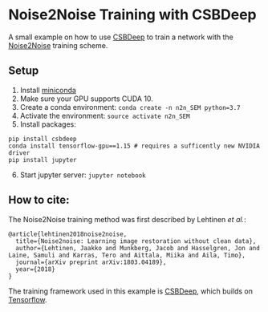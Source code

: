 # Noise2Noise Training with CSBDeep

A small example on how to use [CSBDeep](http://csbdeep.bioimagecomputing.com/) to train a network with the [Noise2Noise](https://arxiv.org/abs/1803.04189) training scheme.

## Setup
1. Install [miniconda](https://docs.conda.io/en/latest/miniconda.html)
2. Make sure your GPU supports CUDA 10.
3. Create a conda environment: `conda create -n n2n_SEM python=3.7`
4. Activate the environment: `source activate n2n_SEM`
5. Install packages:
```
pip install csbdeep
conda install tensorflow-gpu==1.15 # requires a sufficently new NVIDIA driver 
pip install jupyter
```
6. Start jupyter server: `jupyter notebook`

## How to cite:
The Noise2Noise training method was first described by Lehtinen _et al._:
```
@article{lehtinen2018noise2noise,
  title={Noise2noise: Learning image restoration without clean data},
  author={Lehtinen, Jaakko and Munkberg, Jacob and Hasselgren, Jon and Laine, Samuli and Karras, Tero and Aittala, Miika and Aila, Timo},
  journal={arXiv preprint arXiv:1803.04189},
  year={2018}
}
```

The training framework used in this example is [CSBDeep](https://github.com/CSBDeep/CSBDeep), which builds on [Tensorflow](https://www.tensorflow.org/).
